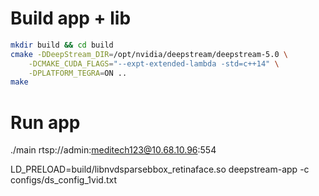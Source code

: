 # Build app + lib

```bash
mkdir build && cd build
cmake -DDeepStream_DIR=/opt/nvidia/deepstream/deepstream-5.0 \
    -DCMAKE_CUDA_FLAGS="--expt-extended-lambda -std=c++14" \
    -DPLATFORM_TEGRA=ON ..
make
```

# Run app

./main rtsp://admin:meditech123@10.68.10.96:554

LD_PRELOAD=build/libnvdsparsebbox_retinaface.so deepstream-app -c configs/ds_config_1vid.txt